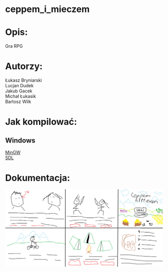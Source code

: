 # ceppem_i_mieczem

# Opis:
Gra RPG  

# Autorzy:
Łukasz Bryniarski  
Lucjan Dudek  
Jakub Gacek  
Michał Łukasik  
Bartosz Wilk  

# Jak kompilować:
## Windows
[MinGW](https://sourceforge.net/projects/mingw/files/latest/download?source=files)  
[SDL](https://www.libsdl.org/release/SDL2-devel-2.0.4-mingw.tar.gz)  

# Dokumentacja:

![alt tag](https://raw.githubusercontent.com/lucekdudek/ceppem_i_mieczem/master/ceppem_i_mieczem.png)  
